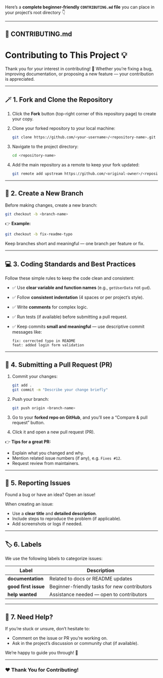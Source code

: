 Here’s a **complete beginner-friendly `CONTRIBUTING.md` file** you can place in your project’s root directory 👇

---

## 🧭 CONTRIBUTING.md

# Contributing to This Project 💡

Thank you for your interest in contributing! 🎉
Whether you’re fixing a bug, improving documentation, or proposing a new feature — your contribution is appreciated.

---

## 🪄 1. Fork and Clone the Repository

1. Click the **Fork** button (top-right corner of this repository page) to create your copy.
2. Clone your forked repository to your local machine:

   ```bash
   git clone https://github.com/<your-username>/<repository-name>.git
   ```
3. Navigate to the project directory:

   ```bash
   cd <repository-name>
   ```
4. Add the main repository as a remote to keep your fork updated:

   ```bash
   git remote add upstream https://github.com/<original-owner>/<repository-name>.git
   ```

---

## 🌿 2. Create a New Branch

Before making changes, create a new branch:

```bash
git checkout -b <branch-name>
```

👉 **Example:**

```bash
git checkout -b fix-readme-typo
```

Keep branches short and meaningful — one branch per feature or fix.

---

## 💻 3. Coding Standards and Best Practices

Follow these simple rules to keep the code clean and consistent:

* ✅ Use **clear variable and function names** (e.g., `getUserData` not `gud`).
* ✅ Follow **consistent indentation** (4 spaces or per project’s style).
* ✅ Write **comments** for complex logic.
* ✅ Run tests (if available) before submitting a pull request.
* ✅ Keep commits **small and meaningful** — use descriptive commit messages like:

  ```
  fix: corrected typo in README
  feat: added login form validation
  ```

---

## 🚀 4. Submitting a Pull Request (PR)

1. Commit your changes:

   ```bash
   git add .
   git commit -m "Describe your change briefly"
   ```
2. Push your branch:

   ```bash
   git push origin <branch-name>
   ```
3. Go to your **forked repo on GitHub**, and you’ll see a “Compare & pull request” button.
4. Click it and open a new pull request (PR).

👉 **Tips for a great PR:**

* Explain what you changed and why.
* Mention related issue numbers (if any), e.g. `Fixes #12`.
* Request review from maintainers.

---

## 🐞 5. Reporting Issues

Found a bug or have an idea? Open an issue!

When creating an issue:

* Use a **clear title** and **detailed description**.
* Include steps to reproduce the problem (if applicable).
* Add screenshots or logs if needed.

---

## 🏷️ 6. Labels

We use the following labels to categorize issues:

| Label                | Description                                  |
| -------------------- | -------------------------------------------- |
| **documentation**    | Related to docs or README updates            |
| **good first issue** | Beginner-friendly tasks for new contributors |
| **help wanted**      | Assistance needed — open to contributors     |

---

## 💬 7. Need Help?

If you’re stuck or unsure, don’t hesitate to:

* Comment on the issue or PR you’re working on.
* Ask in the project’s discussion or community chat (if available).

We’re happy to guide you through! 💪

---

### ❤️ Thank You for Contributing!


